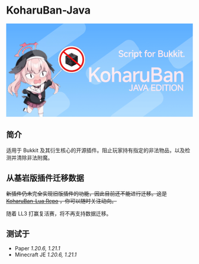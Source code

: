 # KoharuBan-Java

<img src="./logo.png" alt="BANNER" width="512" />

## 简介

适用于 Bukkit 及其衍生核心的开源插件。阻止玩家持有指定的非法物品，以及检测并清除非法附魔。

## 从基岩版插件迁移数据

~~新插件仍未完全实现旧版插件的功能，因此目前还不能进行迁移。这是 [KoharuBan-Lua Repo](https://github.com/daisukiKaffuChino/KoharuBan) ，你可以随时关注动向。~~

随着 LL3 打赢复活赛，将不再支持数据迁移。

## 测试于

- Paper *1.20.6, 1.21.1*
- Minecraft JE *1.20.6, 1.21.1*
